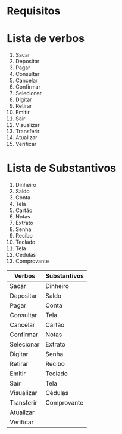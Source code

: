 # Requisitos
# Lista de verbos                               

1. Sacar
2. Depositar
3. Pagar
4. Consultar
5. Cancelar
6. Confirmar
7. Selecionar
8. Digitar
9. Retirar
10. Emitir
11. Sair
12. Visualizar
13. Transferir 
14. Atualizar
15. Verificar

# Lista de Substantivos

1. Dinheiro
2. Saldo
3. Conta
4. Tela
5. Cartão
6. Notas
7. Extrato
8. Senha
9. Recibo
10. Teclado
11. Tela
12. Cédulas
13. Comprovante



| Verbos  | Substantivos |
| ------------- | ------------- |
| Sacar  | Dinheiro  |
| Depositar  | Saldo  |
| Pagar | Conta |
|       Consultar        | Tela |
|    Cancelar           | Cartão |
|          Confirmar     | Notas |
|         Selecionar      | Extrato |
|         Digitar      | Senha |
|       Retirar        | Recibo |
|      Emitir         | Teclado |
|    Sair           | Tela |
|      Visualizar | Cédulas |
|       Transferir | Comprovante |
| Atualizar |  |
| Verificar | |

